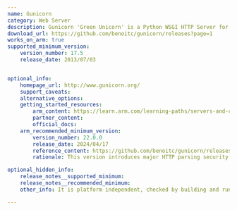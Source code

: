 ```yaml
---
name: Gunicorn
category: Web Server
description: Gunicorn 'Green Unicorn' is a Python WSGI HTTP Server for UNIX.
download_url: https://github.com/benoitc/gunicorn/releases?page=1
works_on_arm: true
supported_minimum_version:
    version_number: 17.5
    release_date: 2013/07/03


optional_info:
    homepage_url: http://www.gunicorn.org/
    support_caveats:
    alternative_options:
    getting_started_resources:
        arm_content: https://learn.arm.com/learning-paths/servers-and-cloud-computing/django/deploy_django_application/
        partner_content:
        official_docs:
    arm_recommended_minimum_version:
        version_number: 22.0.0
        release_date: 2024/04/17
        reference_content: https://github.com/benoitc/gunicorn/releases/tag/22.0.0
        rationale: This version introduces major HTTP parsing security improvements, fixing CVE-2024-1135 and blocking several request smuggling vectors. It refuses unsafe HTTP methods, headers, and transfer codings by default, breaking compatibility with some non-standard clients. The setup system migrates to pyproject.toml, worker liveness signaling uses utime, and support for Python 3.12 is added. Minimum supported Python version is now 3.7.

optional_hidden_info:
    release_notes__supported_minimum:
    release_notes__recommended_minimum:
    other_info: It is platform independent, checked by building and running the first version released on GitHub. For arm_content, [this](https://learn.arm.com/learning-paths/servers-and-cloud-computing/django/deploy_django_application/) link has a section "Set up Gunicorn" which is required for deploying the Django application.

---
```

